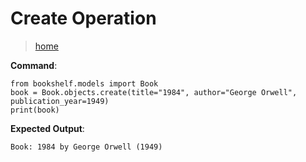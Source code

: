 # Create Operation

> [home](./README.md)

**Command**:

```
from bookshelf.models import Book
book = Book.objects.create(title="1984", author="George Orwell", publication_year=1949)
print(book)
```

**Expected Output**:

```
Book: 1984 by George Orwell (1949)
```
